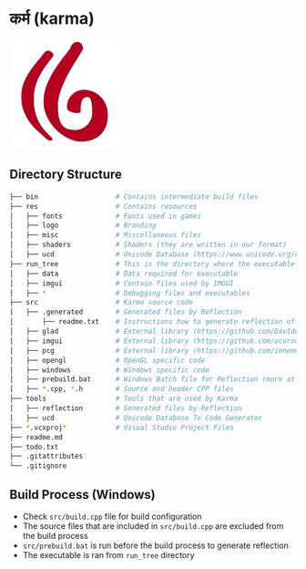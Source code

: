 # कर्म (karma)

![Logo](res/logo/karma.png)

## Directory Structure
```bash
├── bin					  # Contains intermediate build files
├── res					  # Contains resources
│   ├── fonts			  # Fonts used in games
│   ├── logo			  # Branding
│   ├── misc			  # Miscellaneous files
│   ├── shaders			  # Shaders (they are written in our format)
│   ├── ucd				  # Unicode Database (https://www.unicode.org/ucd/)
├── run_tree			  # This is the directory where the executable is ran from
│   ├── data			  # Data required for executable
│   ├── imgui			  # Contain files used by IMGUI
│   ├── *				  # Debugging files and executables
├── src					  # Karma source code
│   ├── .generated		  # Generated files by Reflection
│		├── readme.txt	  # Instructions how to generate reflection of code and use it
│   ├── glad			  # External library (https://github.com/Dav1dde/glad)
│   ├── imgui			  # External library (https://github.com/ocornut/imgui)
│   ├── pcg				  # External library (https://github.com/imneme/pcg-c-basic)
│   ├── opengl			  # OpenGL specific code
│   ├── windows			  # Windows specific code
│   ├── prebuild.bat	  # Windows Batch file for Reflection (more at .generated/readme.txt)
│   ├── *.cpp, *.h		  # Source and header CPP files
├── tools				  # Tools that are used by Karma
│   ├── reflection		  # Generated files by Reflection
│   ├── ucd				  # Unicode Database To Code Generator
├── *.vcxproj*			  # Visual Studio Project Files
├── readme.md
├── todo.txt
├── .gitattributes
└── .gitignore
```

## Build Process (Windows)
- Check `src/build.cpp` file for build configuration
- The source files that are included in `src/build.cpp` are excluded from the build process
- `src/prebuild.bat` is run before the build process to generate reflection
- The executable is ran from `run_tree` directory

